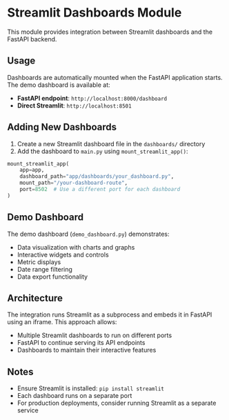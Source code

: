 # Streamlit Dashboards Module

This module provides integration between Streamlit dashboards and the FastAPI backend.

## Usage

Dashboards are automatically mounted when the FastAPI application starts. The demo dashboard is available at:

- **FastAPI endpoint**: `http://localhost:8000/dashboard`
- **Direct Streamlit**: `http://localhost:8501`

## Adding New Dashboards

1. Create a new Streamlit dashboard file in the `dashboards/` directory
2. Add the dashboard to `main.py` using `mount_streamlit_app()`:

```python
mount_streamlit_app(
    app=app,
    dashboard_path="app/dashboards/your_dashboard.py",
    mount_path="/your-dashboard-route",
    port=8502  # Use a different port for each dashboard
)
```

## Demo Dashboard

The demo dashboard (`demo_dashboard.py`) demonstrates:
- Data visualization with charts and graphs
- Interactive widgets and controls
- Metric displays
- Date range filtering
- Data export functionality

## Architecture

The integration runs Streamlit as a subprocess and embeds it in FastAPI using an iframe. This approach allows:
- Multiple Streamlit dashboards to run on different ports
- FastAPI to continue serving its API endpoints
- Dashboards to maintain their interactive features

## Notes

- Ensure Streamlit is installed: `pip install streamlit`
- Each dashboard runs on a separate port
- For production deployments, consider running Streamlit as a separate service
